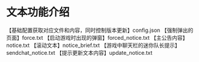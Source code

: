 # 文本功能介绍
【基础配置获取对应文件和内容，同时控制版本更新】config.json
【强制弹出的页面】force.txt
【启动游戏时出现的弹窗】forced_notice.txt
【主公告内容】notice.txt
【滚动文本】notice_brief.txt
【游戏中聊天栏的迷你队长提示】sendchat_notice.txt
【提示更新文本内容】update_notice.txt
